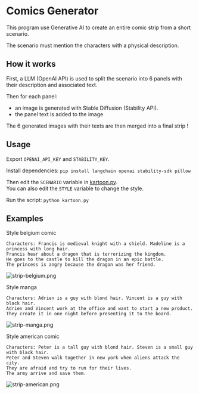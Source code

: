 # Comics Generator

This program use Generative AI to create an entire comic strip from a short scenario.

The scenario must mention the characters with a physical description.

## How it works

First, a LLM (OpenAI API) is used to split the scenario into 6 panels with their description and associated text.

Then for each panel:
 - an image is generated with Stable Diffusion (Stability API).
 - the panel text is added to the image

The 6 generated images with their texts are then merged into a final strip !

## Usage

Export `OPENAI_API_KEY` and `STABILITY_KEY`.

Install dependencies: `pip install langchain openai stability-sdk pillow`

Then edit the `SCENARIO` variable in [kartoon.py](generation.py).  
You can also edit the `STYLE` variable to change the style.  

Run the script: `python kartoon.py`

## Examples

Style belgium comic

```
Characters: Francis is medieval knight with a shield. Madeline is a princess with long hair.
Francis hear about a dragon that is terrorizing the kingdom. 
He goes to the castle to kill the dragon in an epic battle. 
The princess is angry because the dragon was her friend.
```

![strip-belgium.png](output/strip-belgium.png)

Style manga

```
Characters: Adrien is a guy with blond hair. Vincent is a guy with black hair.
Adrien and Vincent work at the office and want to start a new product.
They create it in one night before presenting it to the board.
```

![strip-manga.png](output/strip-manga.png)

Style american comic

```
Characters: Peter is a tall guy with blond hair. Steven is a small guy with black hair.
Peter and Steven walk together in new york when aliens attack the city. 
They are afraid and try to run for their lives. 
The army arrive and save them.
```

![strip-american.png](output/strip-american.png)

